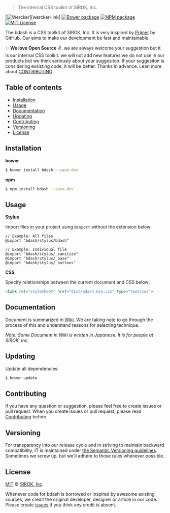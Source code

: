 > The internal CSS toolkit of SIROK, Inc.

[![Wercker][wercker-badge]][wercker-link]
[![Bower package][bower-badge]][bower-pkg-link]
[![NPM package][npm-badge]][npm-pkg-link]
[![MIT License][mit-badge]][mit]

The bdash is a CSS toolkit of SIROK, Inc. It is very inspired by [Primer][primer] by GitHub. Our aims to make our development be fast and maintainable.

:sparkles: **We love Open Source** :v:. we are always welcome your suggestion but it is our internal CSS toolkit. we will not add new features we do not use in our products but we think seriously about your suggesiton. If your suggesiton is considering exsisting code, it will be better. Thanks in advance. Lean more about [CONTRIBUTING](#contributing).

## Table of contents

* [Installation](#installation)
* [Usage](#usage)
* [Documentation](#documentation)
* [Updating](#updating)
* [Contributing](#contributing)
* [Versioning](#versioning)
* [License](#license)

## Installation

**bower**

```bash
$ bower install bdash --save-dev
```

**npm**

```bash
$ npm install bdash --save-dev
```

## Usage

**Stylus**

Import files in your project using `@import` without the extension below:

```stylus
// Example: All files
@import "bdash/stylus/bdash"

// Example: Individual file
@import "bdash/stylus/_sanitize"
@import "bdash/stylus/_base"
@import "bdash/stylus/_buttons"
```

**CSS**

Specify relationships between the current document and CSS below:

```html
<link rel="stylesheet" href="dist/bdash.min.css" type="text/css">
```

## Documentation

Document is summarized in [Wiki](https://github.com/SIROK/bdash/wiki). We are taking note to go through the process of this and understand reasons for selecting technique.

_Note: Some Document in Wiki is written in Japanese. It is for people at SIROK, Inc._

## Updating

Update all dependencies:

```bash
$ bower update
```

## Contributing

If you have any question or suggestion, please feel free to create issues or pull request. When you create issues or pull request, please read [Contributing](CONTRIBUTING.md) before.

## Versioning

For transparency into our release cycle and in striving to maintain backward compatibility, IT is maintained under [the Semantic Versioning guidelines](http://semver.org/). Sometimes we screw up, but we'll adhere to those rules whenever possible.

## License

[MIT][mit] © [SIROK, Inc][sirok].

Whenever code for bdash is borrowed or inspired by awesome existing sources, we credit the original developer, designer or article in our code. Please create [issues][issue] if you think any credit is absent.

[sirok]:          http://sirok.co.jp/
[mit]:            https://github.com/SIROK/bdash/blob/master/LICENSE.md
[mit-badge]:      https://img.shields.io/github/license/SIROK/bdash.svg?style=flat-square
[releases]:       https://github.com/SIROK/bdash/releases
[npm-pkg-link]:   https://www.npmjs.org/package/bdash
[npm-badge]:      https://img.shields.io/npm/v/bdash.svg?style=flat-square
[bower-badge]:    https://img.shields.io/bower/v/bdash.svg?style=flat-square
[bower-pkg-link]: http://bower.io/search/?q=bdash
[wercker-badge]:  https://img.shields.io/wercker/ci/sirok/bdash.svg?style=flat-square
[primer]:         https://github.com/primer/primer
[issue]:          https://github.com/SIROK/bdash/issues
